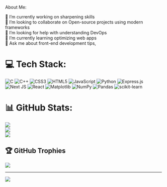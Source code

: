  About Me:
 
🔭 I’m currently working on sharpening skills<br>👯 I’m looking to collaborate on Open-source projects using modern frameworks<br>🤝 I’m looking for help with understanding DevOps<br>🌱 I’m currently learning optimizing web apps<br>💬 Ask me about front-end development tips,


# 💻 Tech Stack:
![C](https://img.shields.io/badge/c-%2300599C.svg?style=flat&logo=c&logoColor=white) ![C++](https://img.shields.io/badge/c++-%2300599C.svg?style=flat&logo=c%2B%2B&logoColor=white) ![CSS3](https://img.shields.io/badge/css3-%231572B6.svg?style=flat&logo=css3&logoColor=white) ![HTML5](https://img.shields.io/badge/html5-%23E34F26.svg?style=flat&logo=html5&logoColor=white) ![JavaScript](https://img.shields.io/badge/javascript-%23323330.svg?style=flat&logo=javascript&logoColor=%23F7DF1E) ![Python](https://img.shields.io/badge/python-3670A0?style=flat&logo=python&logoColor=ffdd54) ![Express.js](https://img.shields.io/badge/express.js-%23404d59.svg?style=flat&logo=express&logoColor=%2361DAFB) ![Next JS](https://img.shields.io/badge/Next-black?style=flat&logo=next.js&logoColor=white) ![React](https://img.shields.io/badge/react-%2320232a.svg?style=flat&logo=react&logoColor=%2361DAFB) ![Matplotlib](https://img.shields.io/badge/Matplotlib-%23ffffff.svg?style=flat&logo=Matplotlib&logoColor=black) ![NumPy](https://img.shields.io/badge/numpy-%23013243.svg?style=flat&logo=numpy&logoColor=white) ![Pandas](https://img.shields.io/badge/pandas-%23150458.svg?style=flat&logo=pandas&logoColor=white) ![scikit-learn](https://img.shields.io/badge/scikit--learn-%23F7931E.svg?style=flat&logo=scikit-learn&logoColor=white)
# 📊 GitHub Stats:
![](https://github-readme-stats.vercel.app/api?username=amanyall&theme=dark&hide_border=false&include_all_commits=false&count_private=false)<br/>
![](https://github-readme-streak-stats.herokuapp.com/?user=amanyall&theme=dark&hide_border=false)<br/>
![](https://github-readme-stats.vercel.app/api/top-langs/?username=amanyall&theme=dark&hide_border=false&include_all_commits=false&count_private=false&layout=compact)

## 🏆 GitHub Trophies
![](https://github-profile-trophy.vercel.app/?username=amanyall&theme=radical&no-frame=false&no-bg=true&margin-w=4)

---
[![](https://visitcount.itsvg.in/api?id=amanyall&icon=0&color=0)](https://visitcount.itsvg.in)

<!-- Proudly created with GPRM ( https://gprm.itsvg.in ) -->

